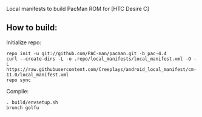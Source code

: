 Local manifests to build PacMan ROM for [HTC Desire C]

How to build:
-------------

Initialize repo:

    repo init -u git://github.com/PAC-man/pacman.git -b pac-4.4
    curl --create-dirs -L -o .repo/local_manifests/local_manifest.xml -O -L https://raw.githubusercontent.com/Creeplays/android_local_manifest/cm-11.0/local_manifest.xml
    repo sync

Compile:

    . build/envsetup.sh
    brunch golfu
